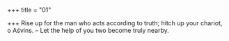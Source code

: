 +++
title = "01"

+++
Rise up for the man who acts according to truth; hitch up your chariot, o  Aśvins.
– Let the help of you two become truly nearby.